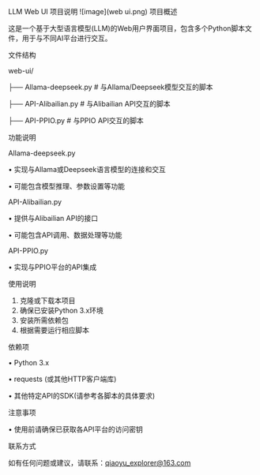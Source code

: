 LLM Web UI 项目说明
![image](web ui.png)
项目概述

这是一个基于大型语言模型(LLM)的Web用户界面项目，包含多个Python脚本文件，用于与不同AI平台进行交互。

文件结构


web-ui/

├── Allama-deepseek.py      # 与Allama/Deepseek模型交互的脚本

├── API-Alibailian.py       # 与Alibailian API交互的脚本

├── API-PPIO.py             # 与PPIO API交互的脚本


功能说明

Allama-deepseek.py

• 实现与Allama或Deepseek语言模型的连接和交互

• 可能包含模型推理、参数设置等功能

API-Alibailian.py

• 提供与Alibailian API的接口

• 可能包含API调用、数据处理等功能

API-PPIO.py

• 实现与PPIO平台的API集成

使用说明

1. 克隆或下载本项目
2. 确保已安装Python 3.x环境
3. 安装所需依赖包
4. 根据需要运行相应脚本

依赖项

• Python 3.x

• requests (或其他HTTP客户端库)

• 其他特定API的SDK(请参考各脚本的具体要求)

注意事项

• 使用前请确保已获取各API平台的访问密钥

联系方式

如有任何问题或建议，请联系：qiaoyu_explorer@163.com
